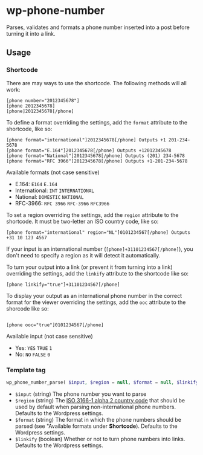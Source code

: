 wp-phone-number
===============

Parses, validates and formats a phone number inserted into a post before turning it into a link.

## Usage
### Shortcode
There are may ways to use the shortcode. The following methods will all work:
```
[phone number="2012345678"]
[phone 2012345678]
[phone]2012345678[/phone]
```

To define a format overriding the settings, add the `format` attribute to the shortcode, like so:
```
[phone format="international"]2012345678[/phone] Outputs +1 201-234-5678
[phone format="E.164"]2012345678[/phone] Outputs +12012345678
[phone format="National"]2012345678[/phone] Outputs (201) 234-5678
[phone format="RFC 3966"]2012345678[/phone] Outputs +1-201-234-5678
```
Available formats (not case sensitive)
* E.164: `E164` `E.164`
* International: `INT` `INTERNATIONAL`
* National: `DOMESTIC` `NATIONAL`
* RFC-3966: `RFC 3966` `RFC-3966` `RFC3966`

To set a region overriding the settings, add the `region` attribute to the shortcode. It must be two-letter an ISO country code, like so:
```
[phone format="international" region="NL"]0101234567[/phone] Outputs +31 10 123 4567
```
If your input is an international number (`[phone]+31101234567[/phone]`), you don't need to specify a region as it will detect it automatically.

To turn your output into a link (or prevent it from turning into a link) overriding the settings, add the `linkify` attribute to the shortcode like so:
```
[phone linkify="true"]+31101234567[/phone]
```
To display your output as an international phone number in the correct format for the viewer overriding the settings, add the `ooc` attribute to the shorcode like so:
```

[phone ooc="true"]0101234567[/phone]
```

Available input  (not case sensitive)
* Yes: `YES` `TRUE` `1`
* No: `NO` `FALSE` `0`

### Template tag
```php
wp_phone_number_parse( $input, $region = null, $format = null, $linkify = null )
```
- `$input` (string) The phone number you want to parse
- `$region` (string) The [ISO 3166-1 alpha 2 country code](ftp://ftp.fu-berlin.de/doc/iso/iso3166-countrycodes.txt) that should be used by default when parsing non-international phone numbers. Defaults to the Wordpress settings.
- `$format` (string) The format in which the phone numbers should be parsed (see "Available formats under **Shortcode**). Defaults to the Wordpress settings.
- `$linkify` (boolean) Whether or not to turn phone numbers into links. Defaults to the Wordpress settings.